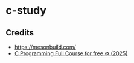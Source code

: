 # c-study

## Credits
- https://mesonbuild.com/
- [C Programming Full Course for free ⚙️ (2025)](https://youtu.be/xND0t1pr3KY?si=NQWeJPio39bh6hvL&t=12476)